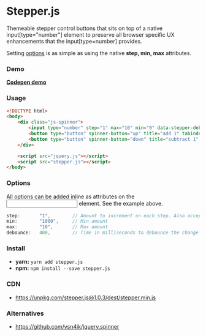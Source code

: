 # Stepper.js
Themeable stepper control buttons that sits on top of a native input[type="number"] element to preserve all browser specific UX enhancements that the input[type=number] provides.

Setting [options](https://github.com/gijsroge/stepper.js#options) is as simple as using the native **step, min, max** attributes.

### Demo
**[Codepen demo](http://codepen.io/gijs/full/XRWKQW/)**

### Usage

```html
<!DOCTYPE html>
<body>
    <div class="js-spinner">
        <input type="number" step="1" max="10" min="0" data-stepper-debounce="400" class="js-stepper">
        <button type="button" spinner-button="up" title="add 1" tabindex="-1">+</button>
        <button type="button" spinner-button="down" title="subtract 1" tabindex="-1">-</button>
    </div>

    <script src="jquery.js"></script>
    <script src="stepper.js"></script>
</body>
```

### Options
All options can be added inline as attributes on the <input> element. See the example above.
```js
step:       "1",        // Amount to increment on each step. Also accepts decimals.
min:        "1000",     // Min amount
max:        "10",       // Max amount
debounce:   400,        // Time in milliseconds to debounce the change event
```

### Install
- **yarn:** `yarn add stepper.js`
- **npm:** `npm install --save stepper.js`

### CDN
- https://unpkg.com/stepper.js@1.0.3/dest/stepper.min.js

### Alternatives
- https://github.com/vsn4ik/jquery.spinner
